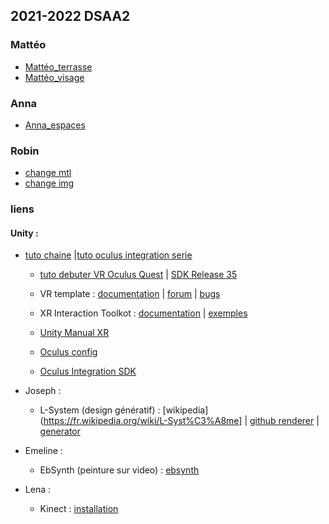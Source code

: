 ## 2021-2022 DSAA2

### Mattéo
* [Mattéo_terrasse](./matteo/terrasse.html)
* [Mattéo_visage](./matteo/visage.html)

### Anna
* [Anna_espaces](./anna/espaces.html)

### Robin
* [change mtl](./robin/texture/index_obj.html)
* [change img](./robin/texture/index_meshchange.html)

### liens
#### Unity :
* [tuto chaine](https://assetstore.unity.com/packages/tools/integration/oculus-integration-82022) |[tuto oculus integration serie](https://assetstore.unity.com/packages/tools/integration/oculus-integration-82022)
    * [tuto debuter VR Oculus Quest](https://ledigitalpourtous.fr/2021/03/18/tuto-developper-pour-oculus-quest/) | [SDK Release 35](https://developer.oculus.com/downloads/package/unity-integration-archive/)

    * VR template : [documentation](https://docs.unity3d.com/Packages/com.unity.template.vr@3.0/manual/index.html) | [forum](https://forum.unity.com/forums/ar-vr-xr-discussion.80/) | [bugs](https://unity3d.com/unity/qa/bug-reporting)

    * XR Interaction Toolkot : [documentation](https://docs.unity3d.com/Packages/com.unity.xr.interaction.toolkit@1.0/manual/index.html) | [exemples](https://docs.unity3d.com/Packages/com.unity.xr.interaction.toolkit@1.0/manual/samples.html)

    * [Unity Manual XR](https://assetstore.unity.com/packages/tools/integration/oculus-integration-82022)
    * [Oculus config](https://assetstore.unity.com/packages/tools/integration/oculus-integration-82022)
    * [Oculus Integration SDK](https://assetstore.unity.com/packages/tools/integration/oculus-integration-82022)

* Joseph :
    * L-System (design génératif) : 
    [wikipedia](https://fr.wikipedia.org/wiki/L-Syst%C3%A8me] |
    [github renderer](http://piratefsh.github.io/p5js-art/public/lsystems/) |
    [generator](https://onlinemathtools.com/l-system-generator)
* Emeline : 
    * EbSynth (peinture sur video) : 
    [ebsynth](https://ebsynth.com/)
* Lena : 
    * Kinect :
    [installation](https://www.youtube.com/watch?v=G_uZQx3EQQo)
